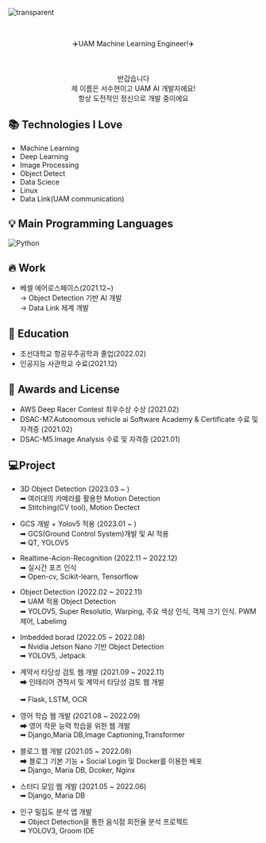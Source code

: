 <p align= "center">

![transparent](https://capsule-render.vercel.app/api?type=transparent&fontColor=703ee5&text=Soohyoen's%20GitHub%20&height=150&fontSize=60&desc=Welcome!&descAlignY=75&descAlign=60)
</p>

<br>

<p align = "center">
✈️UAM Machine Learning Engineer!✈️
</p> 

<br>

<p align= "center">
반갑습니다<br>
제 이름은 서수현이고 UAM AI 개발자에요!<br>
항상 도전적인 정신으로 개발 중이에요<br>
</p>

## 📚 Technologies I Love

- Machine Learning
- Deep Learning
- Image Processing
- Object Detect
- Data Sciece
- Linux
- Data Link(UAM communication)

## 💡 Main Programming Languages
<img alt="Python" src="https://img.shields.io/badge/python%20-%2314354C.svg?&style=for-the-badge&logo=python&logoColor=white"/>

## 🔥 Work

 - 베셀 에어로스페이스(2021.12~)<br>
   → Object Detection 기반 AI 개발<br>
   → Data Link 체계 개발
   
## 📘 Education

- 조선대학교 항공우주공학과 졸업(2022.02)
- 인공지능 사관학교 수료(2021.12)

## 🙋 Awards and License 

- AWS Deep Racer Contest 최우수상 수상 (2021.02)
- DSAC-M7.Autonomous vehicle ai Software Academy & Certificate 수료 및 자격증 (2021.02)
- DSAC-M5.Image Analysis 수료 및 자격증 (2021.01)

## 💻Project

 - 3D Object Detection (2023.03 ~ )<br>
   ➡ 여러대의 카메라를 활용한 Motion Detection<br>
   ➡ Stitching(CV tool), Motion Dectect<br>
   
 - GCS 개발 + Yolov5 적용 (2023.01 ~ )<br>
   ➡ GCS(Ground Control System)개발 및 AI 적용<br>
   ➡ QT, YOLOV5<br>
   
 - Realtime-Acion-Recognition (2022.11 ~ 2022.12)<br>
    ➡ 실시간 포즈 인식<br>
    ➡ Open-cv, Scikit-learn, Tensorflow<br>
    
 - Object Detection (2022.02 ~ 2022.11)<br>
   ➡ UAM 적용 Object Detection<br>
   ➡ YOLOV5, Super Resolutio, Warping, 주요 색상 인식, 객체 크기 인식. PWM 제어, Labelimg<br>
   
 - Imbedded borad (2022.05 ~ 2022.08)<br>
   ➡ Nvidia Jetson Nano 기반 Object Detection<br>
   ➡ YOLOV5, Jetpack<br>
   
 - 계약서 타당성 검토 웹 개발 (2021.09 ~ 2022.11)<br>
   ➡ 인테리어 견적서 및 계약서 타당성 검토 웹 개발<br>   
   ➡ Flask, LSTM, OCR<br>
   
 - 영어 학습 웹 개발 (2021.08 ~ 2022.09)<br>
   ➡ 영어 작문 능력 학습을 위한 웹 개발<br> 
   ➡ Django,Maria DB,Image Captioning,Transformer<br>
   
 - 블로그 웹 개발 (2021.05 ~ 2022.08)<br>
   ➡ 블로그 기본 기능 + Social Login 및 Docker를 이용한 배포<br> 
   ➡ Django, Maria DB, Dcoker, Nginx<br>
   
 - 스터디 모임 웹 개발 (2021.05 ~ 2022.06)<br>
   ➡ Django, Maria DB<br>
 
 - 인구 밀집도 분석 앱 개발<br>
   ➡ Object Detection을 통한 음식점 회전율 분석 프로젝트<br> 
   ➡ YOLOV3, Groom IDE<br>





   

   
    
